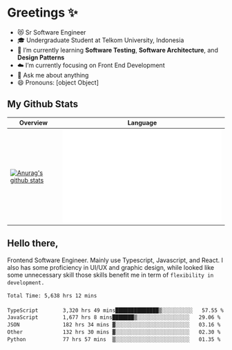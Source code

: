 # Greetings ✨
- 😻 Sr Software Engineer
- 🎓 Undergraduate Student at Telkom University, Indonesia
- 🌱 I’m currently learning **Software Testing**, **Software Architecture**, and **Design Patterns**
- ☁️ I’m currently focusing on Front End Development
- 💬 Ask me about anything
- 😄 Pronouns: [object Object]

## My Github Stats

| Overview | Language |
| --- | --- |
|[![Anurag's github stats](https://github-readme-stats.vercel.app/api?username=abui-am&count_private=true)](https://github.com/anuraghazra/github-readme-stats)|![Language](https://raw.githubusercontent.com/abui-am/stats/c6455f656dfce7acd3951e5ec5b25d72af0b2ee3/generated/languages.svg)|

## Hello there, 
Frontend Software Engineer. 
Mainly use Typescript, Javascript, and React. I also has some proficiency in UI/UX and graphic design, while looked like some unnecessary skill those skills benefit me in term of `flexibility in development.`


<!--START_SECTION:waka-->

```txt
Total Time: 5,638 hrs 12 mins

TypeScript        3,320 hrs 49 mins██████████████▒░░░░░░░░░░   57.55 %
JavaScript        1,677 hrs 8 mins███████▒░░░░░░░░░░░░░░░░░   29.06 %
JSON              182 hrs 34 mins ▓░░░░░░░░░░░░░░░░░░░░░░░░   03.16 %
Other             132 hrs 30 mins ▓░░░░░░░░░░░░░░░░░░░░░░░░   02.30 %
Python            77 hrs 57 mins  ▒░░░░░░░░░░░░░░░░░░░░░░░░   01.35 %
```

<!--END_SECTION:waka-->
